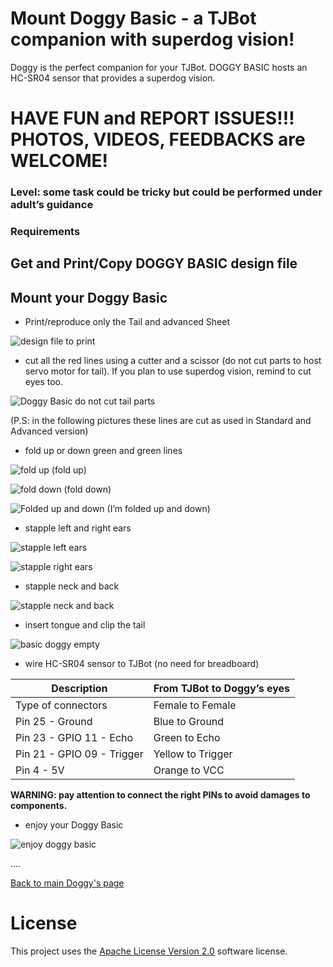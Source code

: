 # Mount Doggy Basic - a TJBot companion with superdog vision!

Doggy is the perfect companion for your TJBot. DOGGY BASIC hosts an HC-SR04 sensor that provides a superdog vision.

# HAVE FUN and REPORT ISSUES!!! PHOTOS, VIDEOS, FEEDBACKS are WELCOME!

### Level: some task could be tricky but could be performed under adult’s guidance

### Requirements

## Get and Print/Copy DOGGY BASIC design file

## Mount your Doggy Basic

* Print/reproduce only the Tail and advanced Sheet

![design file to print](https://github.com/fmanclossi/TJBot-playbook/blob/master/examples/Doggy/Media/DoggyReduced/01.Doggy%20printed%20sheets%20-%20first.jpg)

* cut all the red lines using a cutter and a scissor (do not cut parts to host servo motor for tail). If you plan to use superdog vision, remind to cut eyes too.

![Doggy Basic do not cut tail parts](https://github.com/fmanclossi/TJBot-playbook/blob/master/examples/Doggy/Media/DoggyReduced/01.Doggy%20printed%20sheets%20-%20first%20_%20do%20not%20cut%20tail%20parts.jpg)

(P.S: in the following pictures these lines are cut as used in Standard and Advanced version)

* fold up or down green and green lines

![fold up](https://github.com/fmanclossi/TJBot-playbook/blob/master/examples/Doggy/Media/MiniDoggyReduced/Fold%20up.jpg)
  (fold up)

![fold down](https://github.com/fmanclossi/TJBot-playbook/blob/master/examples/Doggy/Media/MiniDoggyReduced/Fold%20down.jpg)
(fold down)

![Folded up and down](https://github.com/fmanclossi/TJBot-playbook/blob/master/examples/Doggy/Media/DoggyReduced/03.Doggy%20folded.jpg)
(I’m folded up and down)

* stapple left and right ears

![stapple left ears](https://github.com/fmanclossi/TJBot-playbook/blob/master/examples/Doggy/Media/DoggyReduced/04.Doggy%20-%20stapple%20left%20ear.jpg)

![stapple right ears](https://github.com/fmanclossi/TJBot-playbook/blob/master/examples/Doggy/Media/DoggyReduced/05.Doggy%20-%20stapple%20right%20ear.jpg)

* stapple neck and back

![stapple neck and back](https://github.com/fmanclossi/TJBot-playbook/blob/master/examples/Doggy/Media/DoggyReduced/06.Doggy%20-%20folded%20and%20stappled.jpg)

* insert tongue and clip the tail

![basic doggy empty](https://github.com/fmanclossi/TJBot-playbook/blob/master/examples/Doggy/Media/DoggyReduced/09.Doggy%20-%20basic%20with%20tongue.jpg)

* wire HC-SR04 sensor to TJBot (no need for breadboard)

Description	 | From TJBot to Doggy’s eyes
----------- | --------------------------
Type of connectors | Female to Female
Pin 25 - Ground | Blue to Ground
Pin 23 - GPIO 11 - Echo | Green to Echo
Pin 21 - GPIO 09 - Trigger | Yellow to Trigger
Pin 4 - 5V | Orange to VCC

**WARNING: pay attention to connect the right PINs to avoid damages to components.**

* enjoy your Doggy Basic

![enjoy doggy basic](https://github.com/fmanclossi/TJBot-playbook/blob/master/examples/Doggy/Media/DoggyReduced/09b.Doggy%20basic%20shape%20with%20tongue.jpg)

....

[Back to main Doggy's page](https://github.com/fmanclossi/TJBot-playbook/tree/master/examples/Doggy)


# License  
This project uses the [Apache License Version 2.0](../../LICENSE) software license.  
